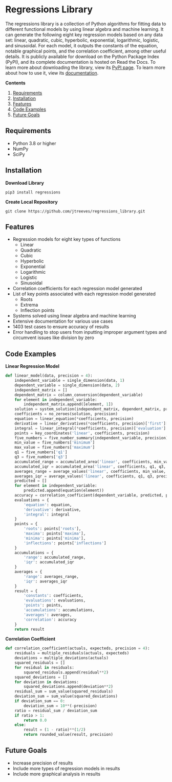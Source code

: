 # Regressions Library

The regressions library is a collection of Python algorithms for fitting data to different functional models by using linear algebra and machine learning. It can generate the following eight key regression models based on any data set: linear, quadratic, cubic, hyperbolic, exponential, logarithmic, logistic, and sinusoidal. For each model, it outputs the constants of the equation, notable graphical points, and the correlation coefficient, among other useful details. It is publicly available for download on the Python Package Index (PyPI), and its complete documentation is hosted on Read the Docs. To learn more about downloading the library, view its [PyPI page](https://pypi.org/project/regressions/). To learn more about how to use it, view its [documentation](https://regressions.readthedocs.io/en/latest/).

**Contents**
1. [Requirements](https://github.com/jtreeves/regressions_library#requirements)
2. [Installation](https://github.com/jtreeves/regressions_library#installation)
3. [Features](https://github.com/jtreeves/regressions_library#features)
4. [Code Examples](https://github.com/jtreeves/regressions_library#code-examples)
5. [Future Goals](https://github.com/jtreeves/regressions_library#future-goals)

## Requirements

- Python 3.8 or higher
- NumPy
- SciPy

## Installation

**Download Library**
```
pip3 install regressions
```

**Create Local Repository**
```
git clone https://github.com/jtreeves/regressions_library.git
```

## Features

- Regression models for eight key types of functions
    - Linear
    - Quadratic
    - Cubic
    - Hyperbolic
    - Exponential
    - Logarithmic
    - Logistic
    - Sinusoidal
- Correlation coefficients for each regression model generated
- List of key points associated with each regression model generated
    - Roots
    - Extrema
    - Inflection points
- Systems solved using linear algebra and machine learning
- Extensive documentation for various use cases
- 1403 test cases to ensure accuracy of results
- Error handling to stop users from inputting improper argument types and circumvent issues like division by zero

## Code Examples

**Linear Regression Model**
```python
def linear_model(data, precision = 4):
    independent_variable = single_dimension(data, 1)
    dependent_variable = single_dimension(data, 2)
    independent_matrix = []
    dependent_matrix = column_conversion(dependent_variable)
    for element in independent_variable:
        independent_matrix.append([element, 1])
    solution = system_solution(independent_matrix, dependent_matrix, precision)
    coefficients = no_zeroes(solution, precision)
    equation = linear_equation(*coefficients, precision)
    derivative = linear_derivatives(*coefficients, precision)['first']['evaluation']
    integral = linear_integral(*coefficients, precision)['evaluation']
    points = key_coordinates('linear', coefficients, precision)
    five_numbers = five_number_summary(independent_variable, precision)
    min_value = five_numbers['minimum']
    max_value = five_numbers['maximum']
    q1 = five_numbers['q1']
    q3 = five_numbers['q3']
    accumulated_range = accumulated_area('linear', coefficients, min_value, max_value, precision)
    accumulated_iqr = accumulated_area('linear', coefficients, q1, q3, precision)
    averages_range = average_values('linear', coefficients, min_value, max_value, precision)
    averages_iqr = average_values('linear', coefficients, q1, q3, precision)
    predicted = []
    for element in independent_variable:
        predicted.append(equation(element))
    accuracy = correlation_coefficient(dependent_variable, predicted, precision)
    evaluations = {
        'equation': equation,
        'derivative': derivative,
        'integral': integral
    }
    points = {
        'roots': points['roots'],
        'maxima': points['maxima'],
        'minima': points['minima'],
        'inflections': points['inflections']
    }
    accumulations = {
        'range': accumulated_range,
        'iqr': accumulated_iqr
    }
    averages = {
        'range': averages_range,
        'iqr': averages_iqr
    }
    result = {
        'constants': coefficients,
        'evaluations': evaluations,
        'points': points,
        'accumulations': accumulations,
        'averages': averages,
        'correlation': accuracy
    }
    return result
```

**Correlation Coefficient**
```python
def correlation_coefficient(actuals, expecteds, precision = 4):
    residuals = multiple_residuals(actuals, expecteds)
    deviations = multiple_deviations(actuals)
    squared_residuals = []
    for residual in residuals:
        squared_residuals.append(residual**2)
    squared_deviations = []
    for deviation in deviations:
        squared_deviations.append(deviation**2)
    residual_sum = sum_value(squared_residuals)
    deviation_sum = sum_value(squared_deviations)
    if deviation_sum == 0:
        deviation_sum = 10**(-precision)
    ratio = residual_sum / deviation_sum
    if ratio > 1:
        return 0.0
    else:
        result = (1 - ratio)**(1/2)
        return rounded_value(result, precision)
```

## Future Goals

- Increase precision of results
- Include more types of regression models in results
- Include more graphical analysis in results